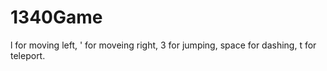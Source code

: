 # 1340Game

l for moving left, ' for moveing right, 3 for jumping, space for dashing, t for teleport.
